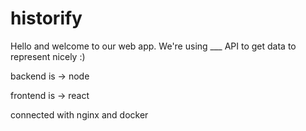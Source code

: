# historify

Hello and welcome to our web app. We're using ___ API to get data to represent nicely :)

backend is -> node

frontend is -> react

connected with nginx
and docker
